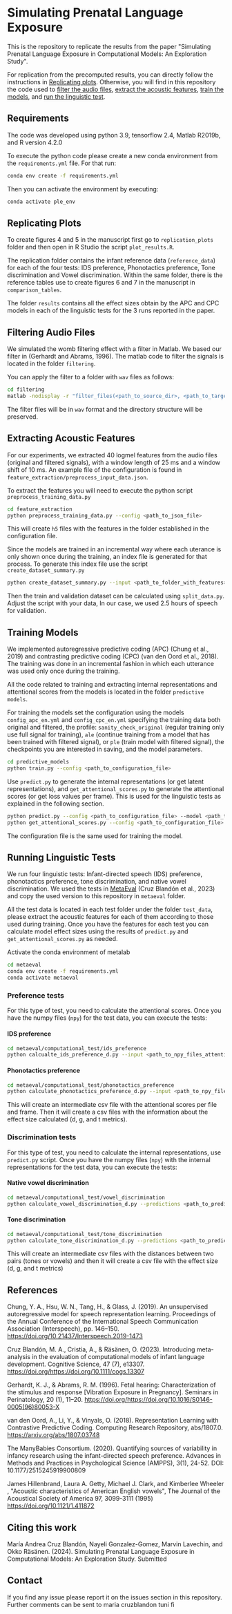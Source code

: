 # Simulating Prenatal Language Exposure 

This is the repository to replicate the results from the paper "Simulating Prenatal 
Language Exposure in Computational Models: An Exploration Study".

For replication from the precomputed results, you can directly follow the instructions
in [Replicating plots](#replicating-plots). Otherwise, you will find in this repository 
the code used to [filter the audio files](#filtering-audio-files), [extract the acoustic
features](#extracting-acoustic-features), [train the models](#training-models), and
[run the linguistic test](#running-linguistic-tests).

## Requirements
The code was developed using python 3.9, tensorflow 2.4, Matlab R2019b, and R version 4.2.0

To execute the python code please create a new conda environment from the `requirements.yml`
file. For that run:

```bash
conda env create -f requirements.yml
```

Then you can activate the environment by executing:

```bash
conda activate ple_env
```

## Replicating Plots
To create figures 4 and 5 in the manuscript first go to `replication_plots` folder and then
open in R Studio the script `plot_results.R`.

The replication folder contains the infant reference data (`reference_data`) for each of the four tests: IDS 
preference, Phonotactics preference, Tone discrimination and Vowel discrimination. Within the same
folder, there is the reference tables use to create figures 6 and 7 in the manuscript in 
`comparison_tables`.

The folder `results` contains all the effect sizes obtain by the APC and CPC models in each of the
linguistic tests for the 3 runs reported in the paper. 

## Filtering Audio Files
We simulated the womb filtering effect with a filter in Matlab. We based our filter in 
(Gerhardt and Abrams, 1996). The matlab code to filter the signals is located in the folder
`filtering`. 

You can apply the filter to a folder with `wav` files as follows:

```bash
cd filtering
matlab -nodisplay -r "filter_files(<path_to_source_dir>, <path_to_target_dir>); exit"
```

The filter files will be in `wav` format and the directory structure will be preserved.

## Extracting Acoustic Features
For our experiments, we extracted 40 logmel features from the audio files (original and 
filtered signals), with a window length of 25 ms and a window shift of 10 ms. An example 
file of the configuration is found in `feature_extraction/preprocess_input_data.json`. 

To extract the features you will need to execute the python script `preprocess_training_data.py`

```bash
cd feature_extraction
python preprocess_training_data.py --config <path_to_json_file>
```

This will create `h5` files with the features in the folder established in the configuration
file. 

Since the models are trained in an incremental way where each uterance is only shown once during
the training, an index file is generated for that process. To generate this index file 
use the script `create_dataset_summary.py`

```bash
python create_dataset_summary.py --input <path_to_folder_with_features> --output <path_to_csv_summary_file>
```

Then the train and validation dataset can be calculated using `split_data.py`. Adjust the script
with your data, In our case, we used 2.5 hours of speech for validation. 

## Training Models
We implemented autoregressive predictive coding (APC) (Chung et al., 2019) and contrasting predictive coding (CPC)
(van den Oord et al., 2018). The training was done in an incremental fashion in which each utterance was used
only once during the training. 

All the code related to training and extracting internal representations and attentional scores
from the models is located in the folder `predictive models`.

For training the models set the configuration using the models `config_apc_en.yml` and `config_cpc_en.yml`
specifying the training data both original and filtered, the profile: `sanity_check_original` (regular training only
use full signal for training), `ale` (continue training from a model that has been trained with filtered signal), or 
`ple` (train model with filtered signal), the checkpoints you are interested in saving, and the model parameters. 

```bash 
cd predictive_models
python train.py --config <path_to_configuration_file>
```

Use `predict.py` to generate the internal representations (or get latent representations), and 
`get_attentional_scores.py` to generate the attentional scores (or get loss values per frame). This is used for the 
linguistic tests as explained in the following section. 

```bash
python predict.py --config <path_to_configuration_file> --model <path_to_model_checkpoint> --input <path_to_features_files> --output <path_to_npy_output_file>
python get_attentional_scores.py --config <path_to_configuration_file> --model <path_to_model_checkpoint> --input <path_to_features_files> --output <path_to_npy_output_file>
```
The configuration file is the same used for training the model. 

## Running Linguistic Tests
We run four linguistic tests: Infant-directed speech (IDS) preference, phonotactics preference, tone 
discrimination, and native vowel discrimination. We used the tests in [MetaEval](https://github.com/SPEECHCOG/metaeval)
(Cruz Blandón et al., 2023) and copy the used version to this repository in `metaeval` folder. 

All the test data is located in each test folder under the folder `test_data`, please extract the acoustic features for 
each of them according to those used during training. Once you have the features for each test you can calculate model 
effect sizes using the results of `predict.py` and `get_attentional_scores.py` as needed. 

Activate the conda environment of metalab

```bash
cd metaeval
conda env create -f requirements.yml
conda activate metaeval
```

### Preference tests
For this type of test, you need to calculate the attentional scores. Once you have the numpy files (`npy`) for the test
data, you can execute the tests:

#### IDS preference
```bash 
cd metaeval/computational_test/ids_preference
python calcualte_ids_preference_d.py --input <path_to_npy_files_attentional_scores> --output <path_to_output_folder>
```

#### Phonotactics preference

```bash
cd metaeval/computational_test/phonotactics_preference
python calculate_phonotactics_preference_d.py --input <path_to_npy_files_attentional_scores> --output <path_to_output_folder>
```

This will create an intermediate csv file with the attentional scores per file and frame. Then it will create a csv files
with the information about the effect size calculated (d, g, and t metrics).

### Discrimination tests

For this type of test, you need to calculate the internal representations, use `predict.py` script. Once you have the 
numpy files (`npy`) with the internal representations for the test data, you can execute the tests:

#### Native vowel discrimination

```bash
cd metaeval/computational_test/vowel_discrimination
python calculate_vowel_discrimination_d.py --predictions <path_to_predictions> --type native --output <path_to_output_folder>
```

#### Tone discrimination
```bash
cd metaeval/computational_test/tone_discrimination
python calculate_tone_discrimination_d.py --predictions <path_to_predictions> --type extended --output <path_to_output_folder>
```

This will create an intermediate csv files with the distances between two pairs (tones or vowels) and then it will create
a csv file with the effect size (d, g, and t metrics)

## References

Chung, Y. A., Hsu, W. N., Tang, H., & Glass, J. (2019). An unsupervised autoregressive model for speech representation learning. Proceedings of the Annual Conference of the International Speech Communication Association (Interspeech), pp. 146–150. https://doi.org/10.21437/Interspeech.2019-1473

Cruz Blandón, M. A., Cristia, A., & Räsänen, O. (2023). Introducing meta-analysis in the evaluation of computational models of infant language development. Cognitive Science, 47 (7), e13307. https://doi.org/https://doi.org/10.1111/cogs.13307

Gerhardt, K. J., & Abrams, R. M. (1996). Fetal hearing: Characterization of the stimulus and response [Vibration Exposure in Pregnancy]. Seminars in Perinatology, 20 (1), 11–20. https://doi.org/https://doi.org/10.1016/S0146-0005(96)80053-X

van den Oord, A., Li, Y., & Vinyals, O. (2018). Representation Learning with Contrastive Predictive Coding. Computing Research Repository, abs/1807.0. https://arxiv.org/abs/1807.03748

The ManyBabies Consortium. (2020). Quantifying sources of variability in infancy research using the infant-directed speech preference. Advances in Methods and Practices in Psychological Science (AMPPS), 3(1), 24-52. DOI: 10.1177/2515245919900809

James Hillenbrand, Laura A. Getty, Michael J. Clark, and Kimberlee Wheeler , "Acoustic characteristics of American English vowels", The Journal of the Acoustical Society of America 97, 3099-3111 (1995) https://doi.org/10.1121/1.411872

## Citing this work
María Andrea Cruz Blandón, Nayeli Gonzalez-Gomez, Marvin Lavechin, and Okko Räsänen. (2024). Simulating Prenatal Language Exposure in Computational Models: An Exploration Study. Submitted

## Contact
If you find any issue please report it on the issues section in this repository. Further comments can be sent to maria <dot> cruzblandon <at> tuni <dot> fi